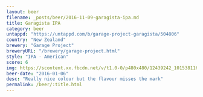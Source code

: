 ```yaml
---
layout: beer
filename: _posts/beer/2016-11-09-garagista-ipa.md
title: Garagista IPA
category: beer
untappd: "https://untappd.com/b/garage-project-garagista/504806"
country: "New Zealand"
brewery: "Garage Project"
breweryURL: "/brewery/garage-project.html"
style: "IPA - American"
score: 6
img: https://scontent.xx.fbcdn.net/v/t1.0-0/p480x480/12439242_10153811611693745_5295129091092363707_n.jpg?oh=8636d3e436fb8e5db59749bb93dd6c23&oe=5AE9DC93
beer-date: "2016-01-06"
desc: "Really nice colour but the flavour misses the mark"
permalink: /beer/:title.html
---
```

